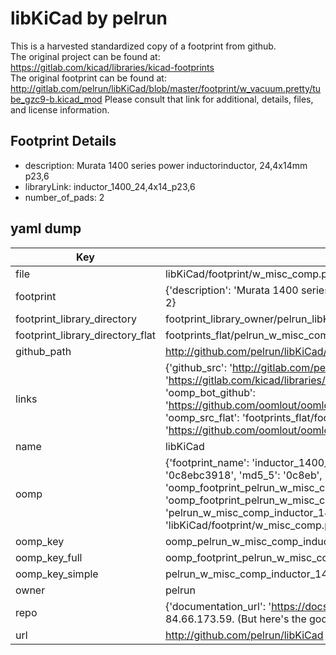 # libKiCad by pelrun  
This is a harvested standardized copy of a footprint from github.  
The original project can be found at:  
https://gitlab.com/kicad/libraries/kicad-footprints  
The original footprint can be found at:
http://gitlab.com/pelrun/libKiCad/blob/master/footprint/w_vacuum.pretty/tube_gzc9-b.kicad_mod
Please consult that link for additional, details, files, and license information.  
## Footprint Details
* description: Murata 1400 series power inductorinductor, 24,4x14mm p23,6  
* libraryLink: inductor_1400_24,4x14_p23,6  
* number_of_pads: 2  
## yaml dump  
| Key | Value |  
| --- | --- |  
| file | libKiCad/footprint/w_misc_comp.pretty/inductor_1400_24,4x14_p23,6.kicad_mod |  
| footprint | {'description': 'Murata 1400 series power inductorinductor, 24,4x14mm p23,6', 'libraryLink': 'inductor_1400_24,4x14_p23,6', 'number_of_pads': 2} |  
| footprint_library_directory | footprint_library_owner/pelrun_libKiCad |  
| footprint_library_directory_flat | footprints_flat/pelrun_w_misc_comp_inductor_1400_24,4x14_p23,6/working |  
| github_path | http://github.com/pelrun/libKiCad/blob/master/footprint/w_misc_comp.pretty/inductor_1400_24,4x14_p23,6.kicad_mod |  
| links | {'github_src': 'http://gitlab.com/pelrun/libKiCad/blob/master/footprint/w_vacuum.pretty/tube_gzc9-b.kicad_mod', 'github_src_repo': 'https://gitlab.com/kicad/libraries/kicad-footprints', 'oomp_bot': 'footprints/pelrun_w_misc_comp_inductor_1400_24,4x14_p23,6/working', 'oomp_bot_github': 'https://github.com/oomlout/oomlout_oomp_footprint_bot/tree/main/footprints/pelrun_w_misc_comp_inductor_1400_24,4x14_p23,6/working', 'oomp_src_flat': 'footprints_flat/footprints_flat/pelrun_w_misc_comp_inductor_1400_24,4x14_p23,6/working', 'oomp_src_flat_github': 'https://github.com/oomlout/oomlout_oomp_footprint_src/tree/main/footprints_flat/pelrun_w_misc_comp_inductor_1400_24,4x14_p23,6/working'} |  
| name | libKiCad |  
| oomp | {'footprint_name': 'inductor_1400_24,4x14_p23,6', 'library_name': 'w_misc_comp', 'md5': '0c8ebc391886f888b494e590c737b596', 'md5_10': '0c8ebc3918', 'md5_5': '0c8eb', 'md5_6': '0c8ebc', 'oomp_key': 'oomp_pelrun_w_misc_comp_inductor_1400_24,4x14_p23,6', 'oomp_key_extra': 'oomp_footprint_pelrun_w_misc_comp_inductor_1400_24,4x14_p23,6', 'oomp_key_full': 'oomp_footprint_pelrun_w_misc_comp_inductor_1400_24,4x14_p23,6_0c8ebc', 'oomp_key_simple': 'pelrun_w_misc_comp_inductor_1400_24,4x14_p23,6', 'original_filename': 'libKiCad/footprint/w_misc_comp.pretty/inductor_1400_24,4x14_p23,6.kicad_mod', 'owner_name': 'pelrun'} |  
| oomp_key | oomp_pelrun_w_misc_comp_inductor_1400_24,4x14_p23,6 |  
| oomp_key_full | oomp_footprint_pelrun_w_misc_comp_inductor_1400_24,4x14_p23,6 |  
| oomp_key_simple | pelrun_w_misc_comp_inductor_1400_24,4x14_p23,6 |  
| owner | pelrun |  
| repo | {'documentation_url': 'https://docs.github.com/rest/overview/resources-in-the-rest-api#rate-limiting', 'message': "API rate limit exceeded for 84.66.173.59. (But here's the good news: Authenticated requests get a higher rate limit. Check out the documentation for more details.)"} |  
| url | http://github.com/pelrun/libKiCad |  

